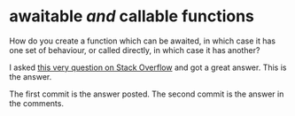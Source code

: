 # awaitable _and_ callable functions

How do you create a function which can be awaited, in which case it has one set of behaviour, or called directly, in which case it has another?

I asked [this very question on Stack Overflow](https://stackoverflow.com/questions/58564687/test-if-coroutine-was-awaited-or-not/58567980#58567980) and got a great answer. This is the answer.

The first commit is the answer posted. The second commit is the answer in the comments.
